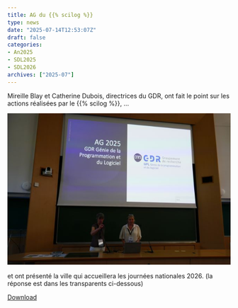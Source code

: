 ```yaml
---
title: AG du {{% scilog %}}
type: news
date: "2025-07-14T12:53:07Z"
draft: false
categories:
- An2025
- SDL2025
- SDL2026
archives: ["2025-07"]
---
```


Mireille Blay et Catherine Dubois, directrices du GDR, ont fait le point sur les actions réalisées par le {{% scilog %}}, ...

<img src="/assets/jpg/GPL25_AG1.jpg" alt="GPL25_AG1"/>

et ont présenté la ville qui accueillera les journées nationales 2026. (la réponse est dans les transparents ci-dessous)

<object data="/assets/pdf/Journee-GPL-2025-AG-V1.pptx-1.pdf" type="application/pdf" class="content" height="600px" width="100%"></object>

<a href="/assets/pdf/Journee-GPL-2025-AG-V1.pptx-1.pdf" download>Download</a>

